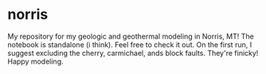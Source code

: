 # norris
My repository for my geologic and geothermal modeling in Norris, MT!
The notebook is standalone (i think). Feel free to check it out. On the first run, I suggest excluding the cherry, carmichael, ands block faults. They're finicky! Happy modeling.
